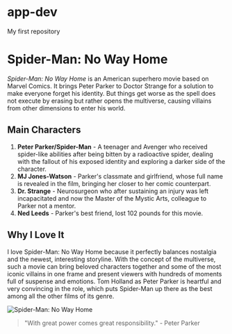 # app-dev
My first repository

# Spider-Man: No Way Home
*Spider-Man: No Way Home* is an American superhero movie based on Marvel Comics. It brings Peter Parker to Doctor Strange for a solution to make everyone forget his identity. But things get worse as the spell does not execute by erasing but rather opens the multiverse, causing villains from other dimensions to enter his world.

## Main Characters 
1. **Peter Parker/Spider-Man** - A teenager and Avenger who received spider-like abilities after being bitten by a radioactive spider, dealing with the fallout of his exposed identity and exploring a darker side of the character.
2. **MJ Jones-Watson** - Parker's classmate and girlfriend, whose full name is revealed in the film, bringing her closer to her comic counterpart.
3.  **Dr. Strange** - Neurosurgeon who after sustaining an injury was left incapacitated and now the Master of the Mystic Arts, colleague to Parker not a mentor.
4.  **Ned Leeds** - Parker's best friend, lost 102 pounds for this movie.

## Why I Love It
I love Spider-Man: No Way Home because it perfectly balances nostalgia and the newest, interesting storyline. With the concept of the multiverse, such a movie can bring beloved characters together and some of the most iconic villains in one frame and present viewers with hundreds of moments full of suspense and emotions. Tom Holland as Peter Parker is heartful and very convincing in the role, which puts Spider-Man up there as the best among all the other films of its genre.

![Spider-Man: No Way Home](https://upload.wikimedia.org/wikipedia/en/0/00/Spider-Man_No_Way_Home_poster.jpg)

> "With great power comes great responsibility." - Peter Parker
